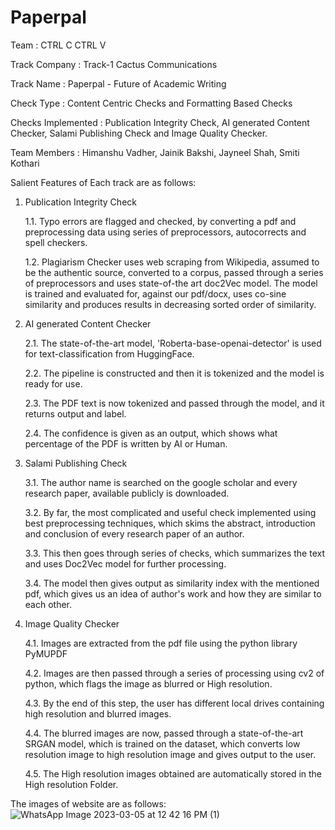 # Paperpal

 Team              : CTRL C CTRL V
 
 Track Company     : Track-1 Cactus Communications
 
 Track Name        : Paperpal - Future of Academic Writing
 
 Check Type        : Content Centric Checks and Formatting Based Checks
 
 Checks Implemented : Publication Integrity Check, AI generated Content Checker, Salami Publishing Check and Image Quality Checker.
 
 Team Members      : Himanshu Vadher, Jainik Bakshi, Jayneel Shah, Smiti Kothari
 
 
 Salient Features of Each track are as follows:
 
 1. Publication Integrity Check
 
     1.1. Typo errors are flagged and checked, by converting a pdf and preprocessing data using series of  preprocessors, autocorrects and spell checkers.
     
     1.2. Plagiarism Checker uses web scraping from Wikipedia, assumed to be the authentic source, converted to a corpus, passed through a series of preprocessors and           uses state-of-the art doc2Vec model. The model is trained and evaluated for, against our pdf/docx, uses co-sine similarity and produces results in decreasing           sorted order of similarity.

2.  AI generated Content Checker

    2.1. The state-of-the-art model, 'Roberta-base-openai-detector' is used for text-classification from HuggingFace.
    
    2.2. The pipeline is constructed and then it is tokenized and the model is ready for use.
    
    2.3. The PDF text is now tokenized and passed through the model, and it returns output and label.
    
    2.4. The confidence is given as an output, which shows what percentage of the PDF is written by AI or Human.
    
    
3.  Salami Publishing Check
   
    3.1. The author name is searched on the google scholar and every research paper, available publicly is downloaded.
   
    3.2. By far, the most complicated and useful check implemented using best preprocessing techniques, which skims the abstract, introduction and conclusion of              every research paper of an author. 
   
    3.3. This then goes through series of checks, which summarizes the text and uses Doc2Vec model for further processing.
   
    3.4. The model then gives output as similarity index with the mentioned pdf, which gives us an idea of author's work and how they are similar to each other.
    

4. Image Quality Checker


   4.1. Images are extracted from the pdf file using the python library PyMUPDF
   
   4.2. Images are then passed through a series of processing using cv2 of python, which flags the image as blurred or High resolution.
   
   4.3. By the end of this step, the user has different local drives containing high resolution and blurred images.
   
   4.4. The blurred images are now, passed through a state-of-the-art SRGAN model, which is trained on the dataset, which converts low resolution image to high             resolution image and gives output to the user.
   
   4.5. The High resolution images obtained are automatically stored in the High resolution Folder.
 
 The images of website are as follows:
![WhatsApp Image 2023-03-05 at 12 42 16 PM (1)](https://user-images.githubusercontent.com/94166841/222947846-34aadba1-a882-4e5a-8324-ae65e1d51e20.jpeg)
